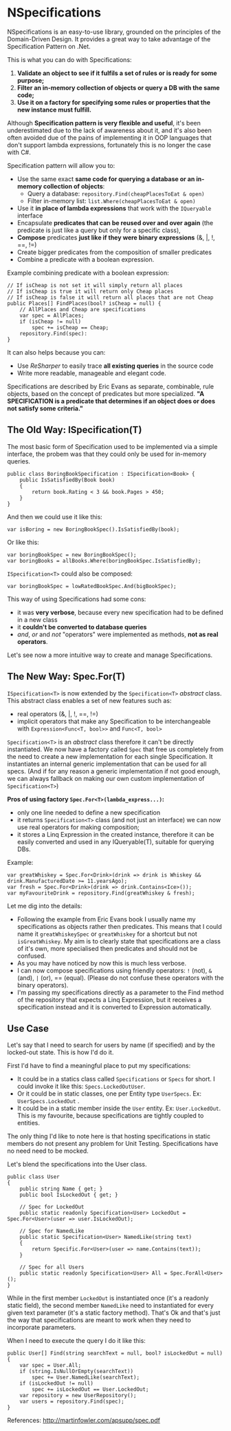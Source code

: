 NSpecifications
====

NSpecifications is an easy-to-use library, grounded on the principles of the  Domain-Driven Design. It provides a great way to take advantage of the Specification Pattern on .Net.

This is what you can do with Specifications:

 1. **Validate an object to see if it fulfils a set of rules or is ready for some purpose;**
 2. **Filter an in-memory collection of objects or query a DB with the same code;**
 3. **Use it on a factory for specifying some rules or properties that the new instance must fulfill.**

Although **Specification pattern is very flexible and useful**, it's been underestimated due to the lack of awareness about it, and it's also been often avoided due of the pains of implementing it in OOP languages that don't support lambda expressions, fortunately this is no longer the case with C#. 

Specification pattern will allow you to:

 - Use the same exact **same code for querying a database or an in-memory collection of objects**: 
	 - Query a database: `repository.Find(cheapPlacesToEat & open)`
	 - Filter in-memory list: `list.Where(cheapPlacesToEat & open)`
 - Use it **in place of lambda expressions** that work with the `IQueryable` interface
 - Encapsulate **predicates that can be reused over and over again** (the predicate is just like a query but only for a specific class),
 - **Compose** predicates **just like if they were binary expressions**  (&, |, !, ==, !=)
 - Create bigger predicates from the composition of smaller predicates
 - Combine a predicate with a boolean expression.
   
Example combining predicate with a boolean expression:

    // If isCheap is not set it will simply return all places
    // If isCheap is true it will return only Cheap places
    // If isCheap is false it will return all places that are not Cheap
    public Places[] FindPlaces(bool? isCheap = null) {
        // AllPlaces and Cheap are specifications
        var spec = AllPlaces;
        if (isCheap != null)
	        spec += isCheap == Cheap;
        repository.Find(spec):
    }

It can also helps because you can:
 - Use *ReSharper* to easily trace **all existing queries** in the source code 
 - Write more readable, manageable and elegant code.

Specifications are described by Eric Evans as separate, combinable, rule objects, based on the concept of predicates but more specialized. **"A SPECIFICATION is a predicate that determines if an object does or does not satisfy some criteria."**

The Old Way: ISpecification(T)
--------------
The most basic form of Specification used to be implemented via a simple interface, the probem was that they could only be used for in-memory queries. 

    public class BoringBookSpecification : ISpecification<Book> {
	    public IsSatisfiedBy(Book book)
	    {
		    return book.Rating < 3 && book.Pages > 450;
	    }
    }

And then we could use it like this:

    var isBoring = new BoringBookSpec().IsSatisfiedBy(book);

Or like this:

    var boringBookSpec = new BoringBookSpec();
    var boringBooks = allBooks.Where(boringBookSpec.IsSatisfiedBy);

`ISpecification<T>` could also be composed:

    var boringBookSpec = lowRatedBookSpec.And(bigBookSpec);

This way of using Specifications had some cons:

 - it was **very verbose**, because every new specification had to be defined in a new class
 - it **couldn't be converted to database queries**
 - *and*, *or* and *not* "operators" were implemented as methods, **not as real operators**. 

Let's see now a more intuitive way to create and manage Specifications.

## The New Way: Spec.For(T) ##

`ISpecification<T>` is now extended by the `Specification<T>` *abstract* class. This abstract class enables a set of new features such as: 

 - real operators (&, |, !, ==, !=)
 - implicit operators that make any Specification to be interchangeable with `Expression<Func<T, bool>>` and `Func<T, bool>` 

`Specification<T>` is an *abstract* class therefore it can't be directly instantiated. We now have a factory called `Spec` that free us completely from the need to create a new implementation for each single Specification. It instantiates an internal generic implementation that can be used for all specs. (And if for any reason a generic implementation if not good enough, we can always fallback on making our own custom implementation of `Specification<T>`) 

**Pros of using factory `Spec.For<T>(lambda_express...)`:**

 - only one line needed to define a new specification
 - it returns `Specification<T>` class (and not just an interface) we can now use real operators for making composition;
 - it stores a Linq Expression in the created instance, therefore it can be easily converted and used in any IQueryable(T), suitable for querying DBs. 

Example:

    var greatWhiskey = Spec.For<Drink>(drink => drink is Whiskey && drink.ManufacturedDate >= 11.yearsAgo);
    var fresh = Spec.For<Drink>(drink => drink.Contains<Ice>());
    var myFavouriteDrink = repository.Find(greatWhiskey & fresh);
    
Let me dig into the details:

 - Following the example from Eric Evans book I usually name my  specifications as objects rather then predicates. This means that I could name it  `greatWhiskeySpec` or `greatWhiskey` for a shortcut but not `isGreatWhiskey`. My aim is to clearly state that specifications are a class of it's own, more specialised then predicates and should not be confused. 
 - As you may have noticed by now this is much less verbose.
 - I can now compose specifications using friendly operators: `!` (not), `&` (and), `|` (or), == (equal). (Please do not confuse these operators with the binary operators).
 - I'm passing my specifications directly as a parameter to the Find method of the repository that expects a Linq Expression, but it receives a specification instead and it is converted to Expression automatically.

## Use Case ##

Let's say that I need to search for users by name (if specified) and by the locked-out state. This is how I'd do it.

First I'd have to find a meaningful place to put my specifications: 

 - It could be in a statics class called `Specifications` or `Specs` for short. I could invoke it like this: `Specs.LockedOutUser`.   
 - Or it could be in static classes, one per Entity type `UserSpecs`. Ex: `UserSpecs.LockedOut` .
 - It could be in a static member inside the `User` entity. Ex: `User.LockedOut`. This is my favourite, because specifications are tightly coupled to entities. 

The only thing I'd like to note here is that hosting specifications in static members do not present any problem for Unit Testing. Specifications have no need need to be mocked.

Let's blend the specifications into the User class.

    public class User 
    {
	    public string Name { get; }
	    public bool IsLockedOut { get; }
	    
	    // Spec for LockedOut
	    public static readonly Specification<User> LockedOut = Spec.For<User>(user => user.IsLockedOut);  
	    
	    // Spec for NamedLike
	    public static Specification<User> NamedLike(string text) 
	    {
		    return Specific.For<User>(user => name.Contains(text));
	    }
		
		// Spec for all Users
		public static readonly Specification<User> All = Spec.ForAll<User>();  
    }

While in the first member `LockedOut` is instantiated once (it's a readonly static field), the second member `NamedLike` need to instantiated for every given text parameter (it's a static factory method). That's Ok and that's just the way that specifications are meant to work when they need to incorporate parameters.

When I need to execute the query I do it like this:

    public User[] Find(string searchText = null, bool? isLockedOut = null) {
	    var spec = User.All;
	    if (string.IsNullOrEmpty(searchText))
		    spec += User.NamedLike(searchText);
		if (isLockedOut != null)
			spec += isLockedOut == User.LockedOut;
		var repository = new UserRepository();
	    var users = repository.Find(spec);
    }




 





References:
http://martinfowler.com/apsupp/spec.pdf



